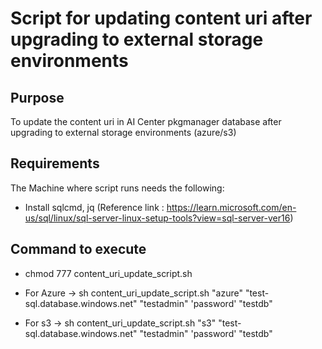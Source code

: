 # Script for updating content uri after upgrading to external storage environments

## Purpose
To update the content uri in AI Center pkgmanager database after upgrading to external storage environments (azure/s3)
## Requirements
The Machine where script runs needs the following:
* Install sqlcmd, jq (Reference link : https://learn.microsoft.com/en-us/sql/linux/sql-server-linux-setup-tools?view=sql-server-ver16)

## Command to execute
* chmod 777 content_uri_update_script.sh
* For Azure -> sh content_uri_update_script.sh "azure" "test-sql.database.windows.net" "testadmin" 'password' "testdb"

* For s3 -> sh content_uri_update_script.sh "s3" "test-sql.database.windows.net" "testadmin" 'password' "testdb"
